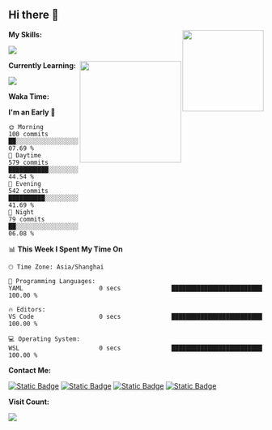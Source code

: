 ## Hi there 👋

<img align="right" height=160 src="https://s2.loli.net/2024/05/01/uw3cVq5TUCnhYLy.png" />

**My Skills:**
<p align="left">
  <a href="https://skillicons.dev">
    <img src="https://skillicons.dev/icons?i=git,docker,go,js,ts,react,vue,tailwind,electron,nextjs&perline=8" />
  </a>
</p>

<a href="https://github.com/anuraghazra/convoychat">
  <img height=200 align="right" src="https://stats.ronki.moe/api/top-langs?username=lonzzi&layout=compact&langs_count=8&card_width=320" />
</a>

**Currently Learning:**
<p align="left">
  <a href="https://skillicons.dev">
    <img src="https://skillicons.dev/icons?i=flutter,dart,py,rust" />
  </a>
</p>



**Waka Time:**
<!--START_SECTION:waka-->
**I'm an Early 🐤** 

```text
🌞 Morning                100 commits         ██░░░░░░░░░░░░░░░░░░░░░░░   07.69 % 
🌆 Daytime                579 commits         ███████████░░░░░░░░░░░░░░   44.54 % 
🌃 Evening                542 commits         ██████████░░░░░░░░░░░░░░░   41.69 % 
🌙 Night                  79 commits          ██░░░░░░░░░░░░░░░░░░░░░░░   06.08 % 
```


📊 **This Week I Spent My Time On** 

```text
🕑︎ Time Zone: Asia/Shanghai

💬 Programming Languages: 
YAML                     0 secs              █████████████████████████   100.00 % 

🔥 Editors: 
VS Code                  0 secs              █████████████████████████   100.00 % 

💻 Operating System: 
WSL                      0 secs              █████████████████████████   100.00 % 
```


<!--END_SECTION:waka-->

**Contact Me:**
<p>
  <a href="https://space.bilibili.com/13424328"><img alt="Static Badge" src="https://img.shields.io/badge/bilibili-ColourCode?style=flat-square&logo=bilibili&color=%23fb7299"></a>
  <a href="https://github.com/lonzzi"><img alt="Static Badge" src="https://img.shields.io/badge/GitHub-ColourCode?style=flat-square&logo=GitHub&color=%23555555"></a>
  <a href="https://twitter.com/lonzzi102"><img alt="Static Badge" src="https://img.shields.io/badge/X-ColourCode?style=flat-square&logo=x&color=%231D9BF0"></a>
  <a href="https://t.me/ronkimoe"><img alt="Static Badge" src="https://img.shields.io/badge/telegram-ColourCode?style=flat-square&logo=telegram&color=%23ED1965"></a>
</p>

**Visit Count:**
<p>
  <img src="https://count.ronki.moe/github:lonzzi?theme=rule34&render=pixelated">
</p>
